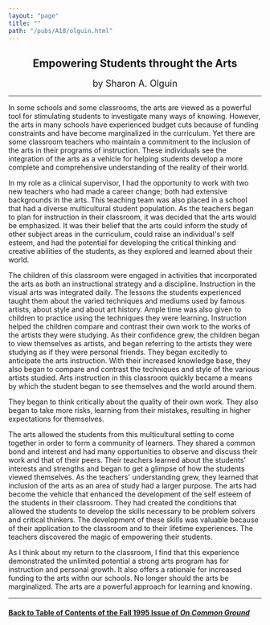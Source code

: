 ```yaml
---
layout: "page"
title: ""
path: "/pubs/A18/olguin.html"
---
```

<main>
<center><h2>
Empowering Students throught the Arts</h2>
<font size="+1">by Sharon A. Olguin</font>
</center><hr/>
In some schools and some classrooms, the arts are viewed as a  powerful
tool for stimulating students to investigate many ways of  knowing.
However, the arts in many schools have experienced  budget cuts because of
funding constraints and have become  marginalized in the curriculum. Yet
there are some classroom  teachers who maintain a commitment to the
inclusion of the arts in  their programs of instruction. These individuals
see the integration of  the arts as a vehicle for helping students develop
a more complete  and comprehensive understanding of the reality of their
world.
<p>
In my role as a clinical supervisor, I had the opportunity to work  with
two new teachers who had made a career change; both had  extensive
backgrounds in the arts. This teaching team was also  placed in a school
that had a diverse multicultural student  population. As the teachers
began to plan for instruction in their  classroom, it was decided that the
arts would be emphasized. It was  their belief that the arts could inform
the study of other subject  areas in the curriculum, could raise an
individual's self esteem, and  had the potential for developing the
critical thinking and creative  abilities of the students, as they
explored and learned about their  world.
</p><p>
The children of this classroom were engaged in activities that
incorporated the arts as both an instructional strategy and a  discipline.
Instruction in the visual arts was integrated daily. The  lessons the
students experienced taught them about the varied  techniques and mediums
used by famous artists, about style and  about art history. Ample time was
also given to children to practice  using the techniques they were
learning. Instruction helped the  children compare and contrast their own
work to the works of the  artists they were studying.  As their confidence
grew, the children  began to view themselves as artists, and began
referring to the  artists they were studying as if they were personal
friends.  They  began excitedly to anticipate the arts instruction. With
their  increased knowledge base, they also began to compare and contrast
the techniques and style of the various artists studied. Arts  instruction
in this classroom quickly became a means by which the  student began to
see themselves and the world around them.
</p><p>
They began to think critically about the quality of their own work.  They
also began to take more risks, learning from their mistakes,  resulting in
higher expectations for themselves.
</p><p>
The arts allowed the students from this multicultural setting to come
together in order to form a community of learners. They shared a  common
bond and interest and had many opportunities to observe  and discuss their
work and that of their peers. Their teachers learned  about the students'
interests and strengths and began to get a  glimpse of how the students
viewed themselves. As the teachers'  understanding grew, they learned that
inclusion of the arts as an  area of study had a larger purpose. The arts
had become the vehicle  that enhanced the development of the self esteem
of the students in  their classroom. They had created the conditions that
allowed the  students to develop the skills necessary to be problem
solvers and  critical thinkers. The development of these skills was
valuable  because of their application to the classroom and to their
lifetime  experiences. The teachers discovered the magic of empowering
their  students.
</p><p>
As I think about my return to the classroom, I find that this  experience
demonstrated the unlimited potential a strong arts  program has for
instruction and personal growth. It also offers a  rationale for increased
funding to the arts withn our schools. No  longer should the arts be
marginalized.  The arts are a powerful  approach for learning and knowing.
</p><hr/>
<h4><a href="/pubs/A18/">Back to
Table of Contents of the Fall 1995 Issue of <i>On Common
Ground</i></a>
</h4>
</main>
